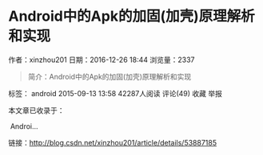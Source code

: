 # Android中的Apk的加固(加壳)原理解析和实现
作者：xinzhou201
日期：2016-12-26 18:44
浏览量：2337
> 简介：Android中的Apk的加固(加壳)原理解析和实现


标签： android
2015-09-13 13:58 42287人阅读 评论(49) 收藏 举报


本文章已收录于： 

 Androi...

 链接：http://blog.csdn.net/xinzhou201/article/details/53887185
